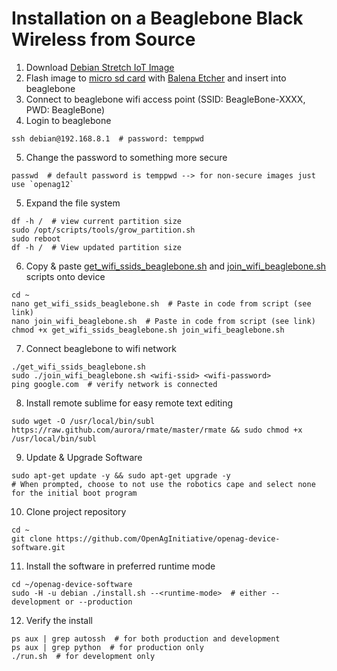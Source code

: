# Installation on a Beaglebone Black Wireless from Source
1. Download [Debian Stretch IoT Image](https://beagleboard.org/latest-images)
2. Flash image to [micro sd card](https://goo.gl/GHaCMB) with [Balena Etcher](https://www.balena.io/etcher/) and insert into beaglebone
3. Connect to beaglebone wifi access point (SSID: BeagleBone-XXXX, PWD: BeagleBone)
4. Login to beaglebone
```
ssh debian@192.168.8.1  # password: temppwd
```
5. Change the password to something more secure
```
passwd  # default password is temppwd --> for non-secure images just use `openag12`
```
5. Expand the file system
```
df -h /  # view current partition size
sudo /opt/scripts/tools/grow_partition.sh
sudo reboot
df -h /  # View updated partition size
```
6. Copy & paste [get_wifi_ssids_beaglebone.sh](../../scripts/network/get_wifi_ssids_beaglebone.sh) and [join_wifi_beaglebone.sh](../../scripts/network/join_wifi_beaglebone.sh) scripts onto device
```
cd ~
nano get_wifi_ssids_beaglebone.sh  # Paste in code from script (see link)
nano join_wifi_beaglebone.sh  # Paste in code from script (see link)
chmod +x get_wifi_ssids_beaglebone.sh join_wifi_beaglebone.sh
```
7. Connect beaglebone to wifi network
```
./get_wifi_ssids_beaglebone.sh
sudo ./join_wifi_beaglebone.sh <wifi-ssid> <wifi-password>
ping google.com  # verify network is connected
```
8. Install remote sublime for easy remote text editing 
```
sudo wget -O /usr/local/bin/subl https://raw.github.com/aurora/rmate/master/rmate && sudo chmod +x /usr/local/bin/subl
```
9. Update & Upgrade Software
```
sudo apt-get update -y && sudo apt-get upgrade -y
# When prompted, choose to not use the robotics cape and select none for the initial boot program
```
10. Clone project repository
```
cd ~
git clone https://github.com/OpenAgInitiative/openag-device-software.git
```
11. Install the software in preferred runtime mode
```
cd ~/openag-device-software
sudo -H -u debian ./install.sh --<runtime-mode>  # either --development or --production
```
12. Verify the install
```
ps aux | grep autossh  # for both production and development
ps aux | grep python  # for production only
./run.sh  # for development only
```

